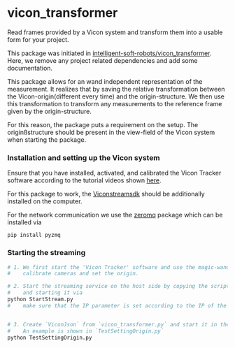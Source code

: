 # vicon_transformer
Read frames provided by a Vicon system and transform them into a usable form for your project.

This package was initiated in [intelligent-soft-robots/vicon_transformer](https://github.com/intelligent-soft-robots/vicon_transformer/tree/addWandIndependentOrigin). Here, we remove any project related dependencies and add some documentation.

This package allows for an wand independent representation of the measurement. It realizes that by saving the relative transformation between the Vicon-origin(different every time) and the origin-structure. We then use this transformation to transform any measurements to the reference frame given by the origin-structure.

For this reason, the package puts a requirement on the setup. 
The originßstructure should be present in the view-field of the Vicon system when starting the package.


### Installation and setting up the Vicon system

Ensure that you have installed, activated, and calibrated the Vicon Tracker software according to the tutorial videos shown [here](https://youtube.com/playlist?list=PLxtdgDam3USXt3RxvklaNCHxxvBpAUXtA). 

For this package to work, the [Viconstreamsdk](https://www.vicon.com/software/datastream-sdk/) should be additionally installed on the computer.

For the network communication we use the [zeromq](https://zeromq.org/languages/python/) package which can be installed via
```
pip install pyzmq
```


### Starting the streaming
``` python
# 1. We first start the 'Vicon Tracker' software and use the magic-wand to 
#    calibrate cameras and set the origin.

# 2. Start the streaming service on the host side by copying the script `StartStream.py`
#    and starting it via
python StartStream.py
#    make sure that the IP parameter is set according to the IP of the host machine.


# 3. Create `ViconJson` from `vicon_transformer.py` and start it in the client computer.
#    An example is shown in `TestSettingOrigin.py`
python TestSettingOrigin.py
```
